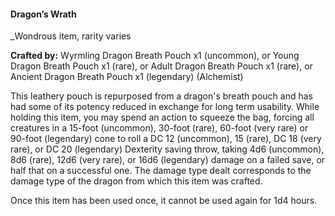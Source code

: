 #### Dragon’s Wrath
_Wondrous item, rarity varies

**Crafted by:** Wyrmling Dragon Breath Pouch x1 (uncommon), or Young Dragon Breath Pouch x1 (rare), or Adult Dragon Breath Pouch x1 (rare), or Ancient Dragon Breath Pouch x1 (legendary) (Alchemist)

This leathery pouch is repurposed from a dragon's breath pouch and has had some of its potency reduced in exchange for long term usability. While holding this item, you may spend an action to squeeze the bag, forcing all creatures in a 15-foot (uncommon), 30-foot (rare), 60-foot (very rare) or 90-foot (legendary) cone to roll a DC 12 (uncommon), 15 (rare), DC 18 (very rare), or DC 20 (legendary) Dexterity saving throw, taking 4d6 (uncommon), 8d6 (rare), 12d6 (very rare), or 16d6 (legendary) damage on a failed save, or half that on a successful one. The damage type dealt corresponds to the damage type of the dragon from which this item was crafted.

Once this item has been used once, it cannot be used again for 1d4 hours.